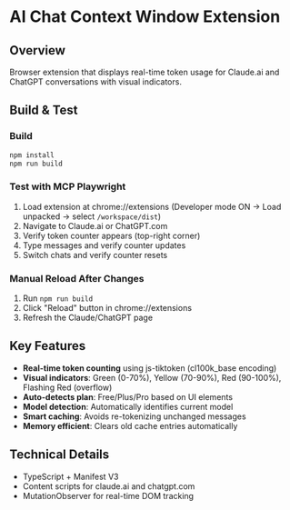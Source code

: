 # AI Chat Context Window Extension

## Overview
Browser extension that displays real-time token usage for Claude.ai and ChatGPT conversations with visual indicators.

## Build & Test

### Build
```bash
npm install
npm run build
```

### Test with MCP Playwright
1. Load extension at chrome://extensions (Developer mode ON → Load unpacked → select `/workspace/dist`)
2. Navigate to Claude.ai or ChatGPT.com
3. Verify token counter appears (top-right corner)
4. Type messages and verify counter updates
5. Switch chats and verify counter resets

### Manual Reload After Changes
1. Run `npm run build`
2. Click "Reload" button in chrome://extensions
3. Refresh the Claude/ChatGPT page

## Key Features
- **Real-time token counting** using js-tiktoken (cl100k_base encoding)
- **Visual indicators**: Green (0-70%), Yellow (70-90%), Red (90-100%), Flashing Red (overflow)
- **Auto-detects plan**: Free/Plus/Pro based on UI elements
- **Model detection**: Automatically identifies current model
- **Smart caching**: Avoids re-tokenizing unchanged messages
- **Memory efficient**: Clears old cache entries automatically

## Technical Details
- TypeScript + Manifest V3
- Content scripts for claude.ai and chatgpt.com
- MutationObserver for real-time DOM tracking

